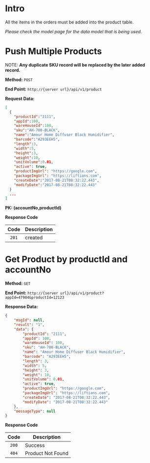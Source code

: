 # Intro

All the items in the orders must be added into the product table.

*Please check the model page for the data model that is being used.*

# Push Multiple Products

NOTE: **Any duplicate SKU record will be replaced by the later added record.**

**Method:** `POST`

**End Point:** `http://{server url}/api/v1/product`

**Request Data:**
```json
[
  {
    "productId":"2111",
    "appId":100,
    "wareHouseId":100,
    "sku":"AH-780-BLACK",
    "name":"Amour Home Diffuser Black Humidifier",
    "barcode":"A293EEH5",
    "length":3,
    "width":5,
    "height":3,
    "weight":10,
    "unitVolume":0.01,
    "active": true,
    "productImgUrl": "https://google.com",
    "packageImgUrl": "https://liftians.com",
    "createDate":"2017-08-21T08:32:22.443",
    "modifyDate":"2017-08-21T08:32:22.443"
  }
  ...
]
```

**PK: (accountNo,productId)**

**Response Code**

|   Code  | Description   |
| :-----: | ------------- |
| `201`   | created       |


# Get Product by productId and accountNo

**Method:** `GET`

**End Point:** `http://{server url}/api/v1/product?appId=47984&productId=12123`

**Response Data:**
```json
{
	"msgId": null,
	"result": "1",
	"data": {
		"productId": "2111",
		"appId": 100,
		"wareHouseId": 100,
		"sku": "AH-780-BLACK",
		"name": "Amour Home Diffuser Black Humidifier",
		"barcode": "A293EEH5",
		"length": 3,
		"width": 5,
		"height": 3,
		"weight": 10,
		"unitVolume": 0.01,
		"active": true,
		"productImgUrl": "https://google.com",
		"packageImgUrl": "https://liftians.com",
		"createDate": "2017-08-21T08:32:22.443",
		"modifyDate": "2017-08-21T08:32:22.443"
	},
	"messageType": null
}
```
**Response Code**

|   Code  | Description   |
| :-----: | ------------- |
| `200`   | Success       |
| `404`   | Product Not Found |
